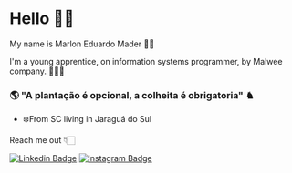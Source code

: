 # Hello 👋🏻

My name is Marlon Eduardo Mader 🧑🏻

I'm a young apprentice, on information systems programmer, by Malwee company. 👨🏻‍💻

### 🌎 "A plantação é opcional, a colheita é obrigatoria" ♞

- ❄️From SC living in Jaraguá do Sul

Reach me out 👇🏻

[![Linkedin Badge](https://img.shields.io/badge/-LinkedIn-blue?style=flat-square&logo=Linkedin&logoColor=white&link=https://www.linkedin.com/in/marlon-eduardo-mader-294b71218/)](https://www.linkedin.com/in/marlon-eduardo-mader-294b71218/) [![Instagram Badge](https://img.shields.io/badge/-Instagram-violet?style=flat-square&logo=Instagram&logoColor=white&link=https://www.instagram.com/pow_mader/)](https://www.instagram.com/pow_mader/) 
